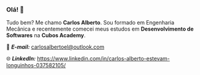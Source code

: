 ### Olá! 👋

Tudo bem? Me chamo **Carlos Alberto**. Sou formado em Engenharia Mecânica e recentemente comecei meus estudos em **Desenvolvimento de Softwares** na **Cubos Academy**.

📩 ***E-mail:*** carlosalbertoel@outlook.com

🌐 ***LinkedIn:*** https://www.linkedin.com/in/carlos-alberto-estevam-longuinhos-037582105/



<!--
**carlosael/carlosael** is a ✨ _special_ ✨ repository because its `README.md` (this file) appears on your GitHub profile.

Here are some ideas to get you started:

- 🔭 I’m currently working on ...
- 🌱 I’m currently learning ...
- 👯 I’m looking to collaborate on ...
- 🤔 I’m looking for help with ...
- 💬 Ask me about ...
- 📫 How to reach me: ...
- 😄 Pronouns: ...
- ⚡ Fun fact: ...
-->
